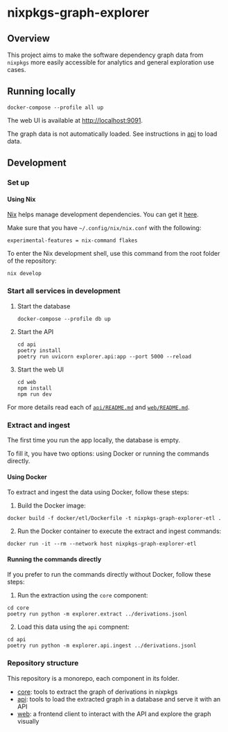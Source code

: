 # nixpkgs-graph-explorer

## Overview

This project aims to make the software dependency graph data from `nixpkgs` more easily accessible for analytics and general exploration use cases.

## Running locally

```console
docker-compose --profile all up
```

The web UI is available at [http://localhost:9091](http://localhost:9091).

The graph data is not automatically loaded.
See instructions in [api](./api) to load data.

<!-- TODO add instructions to load data here -->

## Development

### Set up

#### Using Nix

[Nix](https://nixos.org/) helps manage development dependencies.
You can get it [here](https://nixos.org/download.html).

Make sure that you have `~/.config/nix/nix.conf` with the following:
```
experimental-features = nix-command flakes
```

To enter the Nix development shell, use this command from the root folder of the repository:

```console
nix develop
```

### Start all services in development

1. Start the database
   ```console
   docker-compose --profile db up
   ```
2. Start the API
   ```console
   cd api
   poetry install
   poetry run uvicorn explorer.api:app --port 5000 --reload
   ```
3. Start the web UI
   ```console
   cd web
   npm install
   npm run dev
   ```

For more details read each of [`api/README.md`](./api/README.md) and [`web/README.md`](./web/README.md).

### Extract and ingest

The first time you run the app locally, the database is empty.

To fill it, you have two options: using Docker or running the commands directly.

#### Using Docker

To extract and ingest the data using Docker, follow these steps:

1. Build the Docker image:

```console
docker build -f docker/etl/Dockerfile -t nixpkgs-graph-explorer-etl .
```

2. Run the Docker container to execute the extract and ingest commands:
```console
docker run -it --rm --network host nixpkgs-graph-explorer-etl
```

#### Running the commands directly

If you prefer to run the commands directly without Docker, follow these steps:

1. Run the extraction using the `core` component:

```console
cd core
poetry run python -m explorer.extract ../derivations.jsonl
```

2. Load this data using the `api` compnent:

```console
cd api
poetry run python -m explorer.api.ingest ../derivations.jsonl
```

### Repository structure

This repository is a monorepo, each component in its folder.

- [core](./core): tools to extract the graph of derivations in nixpkgs
- [api](./api): tools to load the extracted graph in a database and serve it with an API
- [web](./web): a frontend client to interact with the API and explore the graph visually

